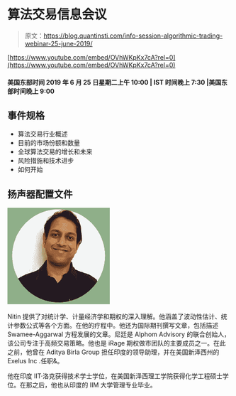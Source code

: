 # 算法交易信息会议

> 原文：<https://blog.quantinsti.com/info-session-algorithmic-trading-webinar-25-june-2019/>

[https://www.youtube.com/embed/OVhWKpKx7cA?rel=0](https://www.youtube.com/embed/OVhWKpKx7cA?rel=0)

#### **美国东部时间 2019 年 6 月 25 日星期二上午 10:00 | IST 时间晚上 7:30 |美国东部时间晚上 9:00**

## **事件规格**

*   算法交易行业概述
*   目前的市场份额和数量
*   全球算法交易的增长和未来
*   风险措施和技术进步
*   如何开始

## 扬声器配置文件

![](img/598838d506af1eb2f231ce1c7c5fed33.png)

Nitin 提供了对统计学、计量经济学和期权的深入理解。他涵盖了波动性估计、统计参数公式等各个方面。在他的疗程中。他还为国际期刊撰写文章，包括描述 Swamee-Aggarwal 方程发展的文章。尼廷是 Alphom Advisory 的联合创始人，该公司专注于高频交易策略。他也是 iRage 期权做市团队的主要成员之一。在此之前，他曾在 Aditya Birla Group 担任印度的领导助理，并在美国新泽西州的 Exelus Inc .任职&。

他在印度 IIT·洛克获得技术学士学位，在美国新泽西理工学院获得化学工程硕士学位。在那之后，他也从印度的 IIM 大学管理专业毕业。